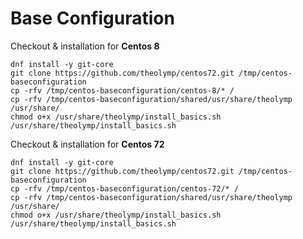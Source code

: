 # Base Configuration

Checkout & installation for **Centos 8** 

    dnf install -y git-core
    git clone https://github.com/theolymp/centos72.git /tmp/centos-baseconfiguration
    cp -rfv /tmp/centos-baseconfiguration/centos-8/* /
    cp -rfv /tmp/centos-baseconfiguration/shared/usr/share/theolymp /usr/share/
    chmod o+x /usr/share/theolymp/install_basics.sh
    /usr/share/theolymp/install_basics.sh

Checkout & installation for **Centos 72**

    dnf install -y git-core
    git clone https://github.com/theolymp/centos72.git /tmp/centos-baseconfiguration
    cp -rfv /tmp/centos-baseconfiguration/centos-72/* /
    cp -rfv /tmp/centos-baseconfiguration/shared/usr/share/theolymp /usr/share/
    chmod o+x /usr/share/theolymp/install_basics.sh
    /usr/share/theolymp/install_basics.sh
